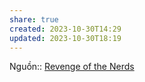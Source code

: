 ```yaml
---
share: true
created: 2023-10-30T14:29
updated: 2023-10-30T18:19
---
```


Nguồn:: [Revenge of the Nerds](http://www.paulgraham.com/icad.html?ref=blog.codinghorror.com)
